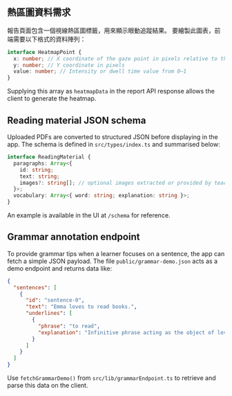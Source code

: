 ## 熱區圖資料需求

報告頁面包含一個視線熱區圖標籤，用來顯示眼動追蹤結果。
要繪製此圖表，前端需要以下格式的資料陣列：

```ts
interface HeatmapPoint {
  x: number; // X coordinate of the gaze point in pixels relative to the text
  y: number; // Y coordinate in pixels
  value: number; // Intensity or dwell time value from 0–1
}
```

Supplying this array as `heatmapData` in the report API response allows the
client to generate the heatmap.

## Reading material JSON schema

Uploaded PDFs are converted to structured JSON before displaying in the app. The
schema is defined in `src/types/index.ts` and summarised below:

```ts
interface ReadingMaterial {
  paragraphs: Array<{
    id: string;
    text: string;
    images?: string[]; // optional images extracted or provided by teachers
  }>;
  vocabulary: Array<{ word: string; explanation: string }>;
}
```

An example is available in the UI at `/schema` for reference.

## Grammar annotation endpoint

To provide grammar tips when a learner focuses on a sentence, the app can fetch a simple JSON payload. The file `public/grammar-demo.json` acts as a demo endpoint and returns data like:

```json
{
  "sentences": [
    {
      "id": "sentence-0",
      "text": "Emma loves to read books.",
      "underlines": [
        {
          "phrase": "to read",
          "explanation": "Infinitive phrase acting as the object of loves."
        }
      ]
    }
  ]
}
```

Use `fetchGrammarDemo()` from `src/lib/grammarEndpoint.ts` to retrieve and parse this data on the client.
